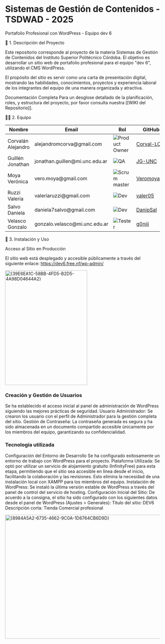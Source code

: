 # Sistemas de Gestión de Contenidos - TSDWAD - 2025

Portafolio Profesional con WordPress - Equipo dev 6

📜 1. Descripción del Proyecto

Este repositorio corresponde al proyecto de la materia Sistemas de Gestión de Contenidos del Instituto Superior Politécnico Córdoba. El objetivo es desarrollar un sitio web de portafolio profesional para el equipo "dev 6", utilizando el CMS WordPress.

El propósito del sitio es servir como una carta de presentación digital, mostrando las habilidades, conocimientos, proyectos y experiencia laboral de los integrantes del equipo de una manera organizada y atractiva.

Documentación Completa
Para un desglose detallado de la planificación, roles, y estructura del proyecto, por favor consulta nuestra [[WIKI del Repositorio]].

👨‍💻 2. Equipo

<table>
  <thead>
    <tr>
      <th>Nombre</th>
      <th>Email</th>
      <th>Rol</th>
      <th>GitHub</th>
    </tr>
  </thead>
  <tbody>
    <tr>
      <td>Corvalán Alejandro</td>
      <td>alejandromcorva@gmail.com</td>
      <td><img src="https://img.shields.io/badge/Product%20Owner-4B0082?style=for-the-badge" alt="Product Owner" /></td>
      <td><a href="https://github.com/Corval-LC">Corval-LC</a></td>
    </tr>
    <tr>
      <td>Guillén Jonathan</td>
      <td>jonathan.guillen@mi.unc.edu.ar</td>
      <td><img src="https://img.shields.io/badge/QA-DC143C?style=for-the-badge" alt="QA" /></td>
      <td><a href="https://github.com/JG-UNC">JG-UNC</a></td>
    </tr>
    <tr>
      <td>Moya Verónica</td>
      <td>vero.moya@gmail.com</td>
      <td><img src="https://img.shields.io/badge/Scrum%20master-2E8B57?style=for-the-badge" alt="Scrum master" /></td>
      <td><a href="https://github.com/Veromoya95">Veromoya95</a></td>
    </tr>
    <tr>
      <td>Ruzzi Valeria</td>
      <td>valeriaruzzi@gmail.com</td>
      <td><img src="https://img.shields.io/badge/Dev-DAA520?style=for-the-badge" alt="Dev" /></td>
      <td><a href="https://github.com/valer05">valer05</a></td>
    </tr>
    <tr>
      <td>Salvo Daniela</td>
      <td>daniela7salvo@gmail.com</td>
      <td><img src="https://img.shields.io/badge/Dev-DAA520?style=for-the-badge" alt="Dev" /></td>
      <td><a href="https://github.com/DanipSal">DanipSal</a></td>
    </tr>
    <tr>
      <td>Velasco Gonzalo</td>
      <td>gonzalo.velasco@mi.unc.edu.ar</td>
      <td><img src="https://img.shields.io/badge/Tester-4682B4?style=for-the-badge" alt="Tester" /></td>
      <td><a href="https://github.com/g0niii">g0niii</a></td>
    </tr>
  </tbody>
</table>

🚀 3. Instalación y Uso

Acceso al Sitio en Producción

El sitio web está desplegado y accesible públicamente a través del siguiente enlace:
https://dev6.free.nf/wp-admin/

<img width="267" height="373" alt="{39E6EA1C-58BB-4FD5-B2D5-4A98D04644A2}" src="https://github.com/user-attachments/assets/b809469a-b57d-47fb-9b6d-85ba65f3a5e0" />

### Creación y Gestión de Usuarios
Se ha establecido el acceso inicial al panel de administración de WordPress siguiendo las mejores prácticas de seguridad.
Usuario Administrador: Se crearon los usuario con el perfil de Administrador para la gestión completa del sitio. 
Gestión de Contraseña: La contraseña generada es segura y ha sido almacenada en un documento compartido accesible únicamente por los miembros del equipo, garantizando su confidencialidad.

### Tecnología utilizada
Configuración del Entorno de Desarrollo
Se ha configurado exitosamente un entorno de trabajo con WordPress para el proyecto.
Plataforma Utilizada: Se optó por utilizar un servicio de alojamiento gratuito (InfinityFree) para esta etapa, permitiendo que el sitio sea accesible en línea desde el inicio, facilitando la colaboración y las revisiones. Esto elimina la necesidad de una instalación local con XAMPP para los miembros del equipo.
Instalación de WordPress: Se instaló la última versión estable de WordPress a través del panel de control del servicio de hosting.
Configuración Inicial del Sitio: De acuerdo a la consigna, el sitio ha sido configurado con los siguientes datos desde el panel de WordPress (Ajustes > Generales):
Título del sitio: DEV6
Descripción corta: Tienda Comercial profesional


<img width="980" height="403" alt="{8984A5A2-6735-4662-9C0A-1D6764CB6D9D}" src="https://github.com/user-attachments/assets/152a7ca6-b83a-4e59-8257-052e1158a870" />


